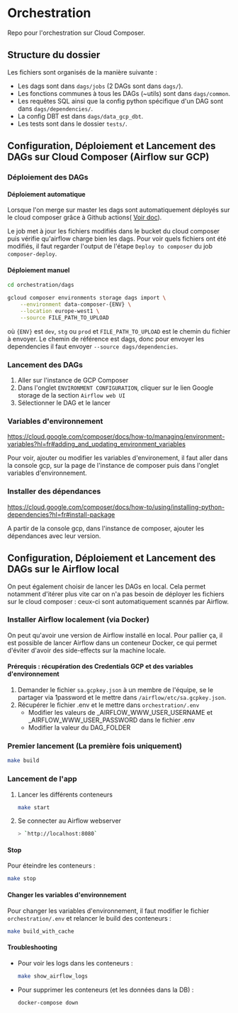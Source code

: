 # Orchestration

Repo pour l'orchestration sur Cloud Composer.

## Structure du dossier

Les fichiers sont organisés de la manière suivante :

- Les dags sont dans `dags/jobs` (2 DAGs sont dans `dags/`).
- Les fonctions communes à tous les DAGs (~utils) sont dans `dags/common`.
- Les requêtes SQL ainsi que la config python spécifique d'un DAG sont dans `dags/dependencies/`.
- La config DBT est dans `dags/data_gcp_dbt`.
- Les tests sont dans le dossier `tests/`.

## Configuration, Déploiement et Lancement des DAGs sur Cloud Composer (Airflow sur GCP)

### Déploiement des DAGs

#### Déploiement automatique

Lorsque l'on merge sur master les dags sont automatiquement déployés sur le cloud composer grâce à Github actions( [Voir doc](../README.md#cd)).

Le job met à jour les fichiers modifiés dans le bucket du cloud composer puis vérifie qu'airflow charge bien les dags. Pour voir quels fichiers ont été modifiés, il faut regarder l'output de l'étape `Deploy to composer` du job `composer-deploy`.

#### Déploiement manuel

```bash
cd orchestration/dags

gcloud composer environments storage dags import \
    --environment data-composer-{ENV} \
    --location europe-west1 \
    --source FILE_PATH_TO_UPLOAD
```

où `{ENV}` est `dev`, `stg` ou `prod` et `FILE_PATH_TO_UPLOAD` est le chemin du fichier à envoyer. Le chemin de référence est dags, donc pour envoyer les dependencies il faut envoyer `--source dags/dependencies`.

### Lancement des DAGs

1. Aller sur l'instance de GCP Composer
2. Dans l'onglet `ENVIRONMENT CONFIGURATION`, cliquer sur le lien Google storage de la section `Airflow web UI`
3. Sélectionner le DAG et le lancer

### Variables d'environnement

<https://cloud.google.com/composer/docs/how-to/managing/environment-variables?hl=fr#adding_and_updating_environment_variables>

Pour voir, ajouter ou modifier les variables d'environement, il faut aller dans la console gcp, sur la page de l'instance de composer puis dans l'onglet variables d'environnement.

### Installer des dépendances

<https://cloud.google.com/composer/docs/how-to/using/installing-python-dependencies?hl=fr#install-package>

A partir de la console gcp, dans l'instance de composer, ajouter les dépendances avec leur version.

## Configuration, Déploiement et Lancement des DAGs sur le Airflow local

On peut également choisir de lancer les DAGs en local. Cela permet notamment d'itérer plus vite car on n'a pas besoin de déployer les fichiers sur le cloud composer : ceux-ci sont automatiquement scannés par Airflow.

### Installer Airflow localement (via Docker)

On peut qu'avoir une version de Airflow installé en local. Pour pallier ça, il est possible de lancer Airflow dans un conteneur Docker, ce qui permet d'éviter d'avoir des side-effects sur la machine locale.

#### Prérequis : récupération des Credentials GCP et des variables d'environnement

1. Demander le fichier `sa.gcpkey.json` à un membre de l'équipe, se le partager via 1password et le mettre dans `/airflow/etc/sa.gcpkey.json`.
2. Récupérer le fichier .env et le mettre dans `orchestration/.env`
   - Modifier les valeurs de _AIRFLOW_WWW_USER_USERNAME et _AIRFLOW_WWW_USER_PASSWORD dans le fichier .env
   - Modifier la valeur du DAG_FOLDER

### Premier lancement (La première fois uniquement)

```sh
make build
```

### Lancement de l'app

1. Lancer les différents conteneurs

    ```sh
    make start
    ```

2. Se connecter au Airflow webserver

    ```sh
    > `http://localhost:8080`
    ```

#### Stop

Pour éteindre les conteneurs :

```sh
make stop
```

#### Changer les variables d'environnement

Pour changer les variables d'environnement, il faut modifier le fichier `orchestration/.env` et relancer le build des conteneurs :

```sh
make build_with_cache
```

#### Troubleshooting

- Pour voir les logs dans les conteneurs :

    ```sh
    make show_airflow_logs
    ```

- Pour supprimer les conteneurs (et les données dans la DB) :

    ```sh
    docker-compose down
    ```
